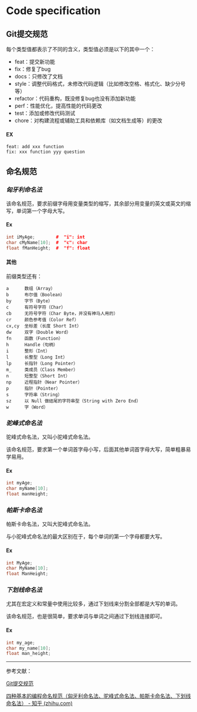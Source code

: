 # Code specification

## Git提交规范

每个类型值都表示了不同的含义，类型值必须是以下的其中一个：

- feat：提交新功能
- fix：修复了bug
- docs：只修改了文档
- style：调整代码格式，未修改代码逻辑（比如修改空格、格式化、缺少分号等）
- refactor：代码重构，既没修复bug也没有添加新功能
- perf：性能优化，提高性能的代码更改
- test：添加或修改代码测试
- chore：对构建流程或辅助工具和依赖库（如文档生成等）的更改

#### EX

    feat: add xxx function
    fix: xxx function yyy question

## 命名规范

### *匈牙利命名法*

该命名规范，要求前缀字母用变量类型的缩写，其余部分用变量的英文或英文的缩写，单词第一个字母大写。

#### Ex

```cpp
int iMyAge;        #  "i": int
char cMyName[10];  #  "c": char
float fManHeight;  #  "f": float
```

#### 其他

前缀类型还有：

```text
a      数组（Array）
b      布尔值（Boolean）
by     字节（Byte）
c      有符号字符（Char）
cb     无符号字符（Char Byte，并没有神马人用的）
cr     颜色参考值（Color Ref）
cx,cy  坐标差（长度 Short Int）
dw     双字（Double Word）
fn     函数（Function）
h      Handle（句柄）
i      整形（Int）
l      长整型（Long Int）
lp     长指针（Long Pointer）
m_     类成员（Class Member）
n      短整型（Short Int）
np     近程指针（Near Pointer）
p      指针（Pointer）
s      字符串（String）
sz     以 Null 做结尾的字符串型（String with Zero End）
w      字（Word）
```

### *驼峰式命名法*

驼峰式命名法，又叫小驼峰式命名法。

该命名规范，要求第一个单词首字母小写，后面其他单词首字母大写，简单粗暴易学易用。

#### Ex

```cpp
int myAge;
char myName[10];
float manHeight;
```

### *帕斯卡命名法*

帕斯卡命名法，又叫大驼峰式命名法。

与小驼峰式命名法的最大区别在于，每个单词的第一个字母都要大写。

#### Ex

```cpp
int MyAge;
char MyName[10];
float ManHeight;
```

### *下划线命名法*

尤其在宏定义和常量中使用比较多，通过下划线来分割全部都是大写的单词。

该命名规范，也是很简单，要求单词与单词之间通过下划线连接即可。

#### Ex

```cpp
int my_age;
char my_name[10];
float man_height;
```

---

参考文献：

[Git提交规范](https://zhuanlan.zhihu.com/p/67804026)

[四种基本的编程命名规范（匈牙利命名法、驼峰式命名法、帕斯卡命名法、下划线命名法） - 知乎 (zhihu.com)](https://zhuanlan.zhihu.com/p/89909623)
